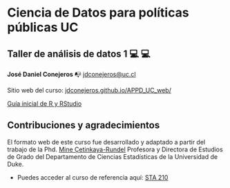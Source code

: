 # Ciencia de Datos para políticas públicas UC

## Taller de análisis de datos 1 :computer: :computer:

**José Daniel Conejeros** :mailbox_with_no_mail: jdconejeros@uc.cl

Sitio web del curso: [jdconejeros.github.io/APPD_UC_web/](jdconejeros.github.io/APPD_UC_web/)

[Guía inicial de R y RStudio](https://jdconejeros.shinyapps.io/Guia_inicial_R_2022/)

## Contribuciones y agradecimientos

El formato web de este curso fue desarrollado y adaptado a partir del trabajo de la Phd. [Mine Çetinkaya-Rundel](https://mine-cr.com/) Profesora y Directora de Estudios de Grado del Departamento de Ciencias Estadísticas de la Universidad de Duke.

-   Puedes acceder al curso de referencia aquí: [STA 210](https://sta210-s22.github.io/website/)
